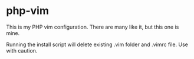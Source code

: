 php-vim
=======

This is my PHP vim configuration.  There are many like it, but this one is mine.

Running the install script will delete existing .vim folder and .vimrc file.  Use with caution.
